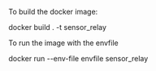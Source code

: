 To build the docker image:

docker build . -t sensor_relay

To run the image with the envfile

docker run --env-file envfile sensor_relay

